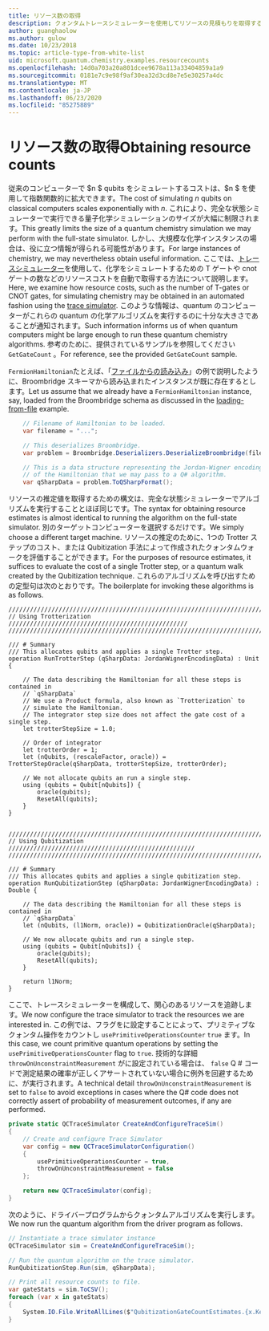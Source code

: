 ```yaml
---
title: リソース数の取得
description: クォンタムトレースシミュレーターを使用してリソースの見積もりを取得する方法について説明します。
author: guanghaolow
ms.author: gulow
ms.date: 10/23/2018
ms.topic: article-type-from-white-list
uid: microsoft.quantum.chemistry.examples.resourcecounts
ms.openlocfilehash: 14d0a703a20a801dcee9678a113a33404859a1a9
ms.sourcegitcommit: 0181e7c9e98f9af30ea32d3cd8e7e5e30257a4dc
ms.translationtype: MT
ms.contentlocale: ja-JP
ms.lasthandoff: 06/23/2020
ms.locfileid: "85275889"
---
```

# <a name="obtaining-resource-counts"></a><span data-ttu-id="c6d8a-103">リソース数の取得</span><span class="sxs-lookup"><span data-stu-id="c6d8a-103">Obtaining resource counts</span></span>

<span data-ttu-id="c6d8a-104">従来のコンピューターで $n $ qubits をシミュレートするコストは、$n $ を使用して指数関数的に拡大できます。</span><span class="sxs-lookup"><span data-stu-id="c6d8a-104">The cost of simulating $n$ qubits on classical computers scales exponentially with $n$.</span></span> <span data-ttu-id="c6d8a-105">これにより、完全な状態シミュレーターで実行できる量子化学シミュレーションのサイズが大幅に制限されます。</span><span class="sxs-lookup"><span data-stu-id="c6d8a-105">This greatly limits the size of a quantum chemistry simulation we may perform with the full-state simulator.</span></span> <span data-ttu-id="c6d8a-106">しかし、大規模な化学インスタンスの場合は、役に立つ情報が得られる可能性があります。</span><span class="sxs-lookup"><span data-stu-id="c6d8a-106">For large instances of chemistry, we may nevertheless obtain useful information.</span></span> <span data-ttu-id="c6d8a-107">ここでは、[トレースシミュレーター](xref:microsoft.quantum.machines.qc-trace-simulator.intro)を使用して、化学をシミュレートするための T ゲートや cnot ゲートの数などのリソースコストを自動で取得する方法について説明します。</span><span class="sxs-lookup"><span data-stu-id="c6d8a-107">Here, we examine how resource costs, such as the number of T-gates or CNOT gates, for simulating chemistry may be obtained in an automated fashion using the [trace simulator](xref:microsoft.quantum.machines.qc-trace-simulator.intro).</span></span> <span data-ttu-id="c6d8a-108">このような情報は、quantum のコンピューターがこれらの quantum の化学アルゴリズムを実行するのに十分な大きさであることが通知されます。</span><span class="sxs-lookup"><span data-stu-id="c6d8a-108">Such information informs us of when quantum computers might be large enough to run these quantum chemistry algorithms.</span></span> <span data-ttu-id="c6d8a-109">参考のために、提供されているサンプルを参照してください `GetGateCount` 。</span><span class="sxs-lookup"><span data-stu-id="c6d8a-109">For reference, see the provided `GetGateCount` sample.</span></span>

<span data-ttu-id="c6d8a-110">`FermionHamiltonian`たとえば、「[ファイルからの読み込み](xref:microsoft.quantum.chemistry.examples.loadhamiltonian)」の例で説明したように、Broombridge スキーマから読み込まれたインスタンスが既に存在するとします。</span><span class="sxs-lookup"><span data-stu-id="c6d8a-110">Let us assume that we already have a `FermionHamiltonian` instance, say, loaded from the Broombridge schema as discussed in the [loading-from-file](xref:microsoft.quantum.chemistry.examples.loadhamiltonian) example.</span></span> 

```csharp
    // Filename of Hamiltonian to be loaded.
    var filename = "...";

    // This deserializes Broombridge.
    var problem = Broombridge.Deserializers.DeserializeBroombridge(filename).ProblemDescriptions.First();

    // This is a data structure representing the Jordan-Wigner encoding 
    // of the Hamiltonian that we may pass to a Q# algorithm.
    var qSharpData = problem.ToQSharpFormat();
```

<span data-ttu-id="c6d8a-111">リソースの推定値を取得するための構文は、完全な状態シミュレーターでアルゴリズムを実行することとほぼ同じです。</span><span class="sxs-lookup"><span data-stu-id="c6d8a-111">The syntax for obtaining resource estimates is almost identical to running the algorithm on the full-state simulator.</span></span> <span data-ttu-id="c6d8a-112">別のターゲットコンピューターを選択するだけです。</span><span class="sxs-lookup"><span data-stu-id="c6d8a-112">We simply choose a different target machine.</span></span> <span data-ttu-id="c6d8a-113">リソースの推定のために、1つの Trotter ステップのコスト、または Qubitization 手法によって作成されたクォンタムウォークを評価することができます。</span><span class="sxs-lookup"><span data-stu-id="c6d8a-113">For the purposes of resource estimates, it suffices to evaluate the cost of a single Trotter step, or a quantum walk created by the Qubitization technique.</span></span> <span data-ttu-id="c6d8a-114">これらのアルゴリズムを呼び出すための定型句は次のとおりです。</span><span class="sxs-lookup"><span data-stu-id="c6d8a-114">The boilerplate for invoking these algorithms is as follows.</span></span>

```qsharp
//////////////////////////////////////////////////////////////////////////
// Using Trotterization //////////////////////////////////////////////////
//////////////////////////////////////////////////////////////////////////

/// # Summary
/// This allocates qubits and applies a single Trotter step.
operation RunTrotterStep (qSharpData: JordanWignerEncodingData) : Unit {
    
    // The data describing the Hamiltonian for all these steps is contained in
    // `qSharpData`
    // We use a Product formula, also known as `Trotterization` to
    // simulate the Hamiltonian.
    // The integrator step size does not affect the gate cost of a single step.
    let trotterStepSize = 1.0;
    
    // Order of integrator
    let trotterOrder = 1;
    let (nQubits, (rescaleFactor, oracle)) = TrotterStepOracle(qSharpData, trotterStepSize, trotterOrder);
    
    // We not allocate qubits an run a single step.
    using (qubits = Qubit[nQubits]) {
        oracle(qubits);
        ResetAll(qubits);
    }
}


//////////////////////////////////////////////////////////////////////////
// Using Qubitization ////////////////////////////////////////////////////
//////////////////////////////////////////////////////////////////////////

/// # Summary
/// This allocates qubits and applies a single qubitization step.
operation RunQubitizationStep (qSharpData: JordanWignerEncodingData) : Double {
    
    // The data describing the Hamiltonian for all these steps is contained in
    // `qSharpData`
    let (nQubits, (l1Norm, oracle)) = QubitizationOracle(qSharpData);
    
    // We now allocate qubits and run a single step.
    using (qubits = Qubit[nQubits]) {
        oracle(qubits);
        ResetAll(qubits);
    }
    
    return l1Norm;
}
```

<span data-ttu-id="c6d8a-115">ここで、トレースシミュレーターを構成して、関心のあるリソースを追跡します。</span><span class="sxs-lookup"><span data-stu-id="c6d8a-115">We now configure the trace simulator to track the resources we are interested in.</span></span> <span data-ttu-id="c6d8a-116">この例では、フラグをに設定することによって、プリミティブなクォンタム操作をカウントし `usePrimitiveOperationsCounter` `true` ます。</span><span class="sxs-lookup"><span data-stu-id="c6d8a-116">In this case, we count primitive quantum operations by setting the `usePrimitiveOperationsCounter` flag to `true`.</span></span> <span data-ttu-id="c6d8a-117">技術的な詳細 `throwOnUnconstraintMeasurement` がに設定されている場合は、 `false` Q # コードで測定結果の確率が正しくアサートされていない場合に例外を回避するために、が実行されます。</span><span class="sxs-lookup"><span data-stu-id="c6d8a-117">A technical detail `throwOnUnconstraintMeasurement` is set to `false` to avoid exceptions in cases where the Q# code does not correctly assert of probability of measurement outcomes, if any are performed.</span></span>

```csharp
private static QCTraceSimulator CreateAndConfigureTraceSim()
{
    // Create and configure Trace Simulator
    var config = new QCTraceSimulatorConfiguration()
    {
        usePrimitiveOperationsCounter = true,
        throwOnUnconstraintMeasurement = false
    };

    return new QCTraceSimulator(config);
}
```

<span data-ttu-id="c6d8a-118">次のように、ドライバープログラムからクォンタムアルゴリズムを実行します。</span><span class="sxs-lookup"><span data-stu-id="c6d8a-118">We now run the quantum algorithm from the driver program as follows.</span></span>

```csharp
// Instantiate a trace simulator instance
QCTraceSimulator sim = CreateAndConfigureTraceSim();

// Run the quantum algorithm on the trace simulator.
RunQubitizationStep.Run(sim, qSharpData);

// Print all resource counts to file.
var gateStats = sim.ToCSV();
foreach (var x in gateStats)
{
    System.IO.File.WriteAllLines($"QubitizationGateCountEstimates.{x.Key}.csv", new string[] { x.Value });
}
```